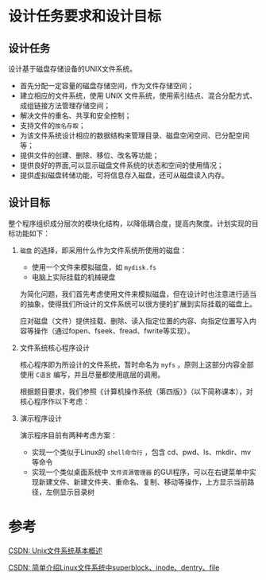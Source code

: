 # 设计任务要求和设计目标

## 设计任务

设计基于磁盘存储设备的UNIX文件系统。

- 首先分配一定容量的磁盘存储空间，作为文件存储空间；
- 建立相应的文件系统，使用 UNIX 文件系统，使用索引结点、混合分配方式、成组链接方法管理存储空间；
- 解决文件的重名、共享和安全控制；
- 支持文件的`按名存取`；
- 为该文件系统设计相应的数据结构来管理目录、磁盘空闲空间、已分配空间等；
- 提供文件的创建、删除、移位、改名等功能；
- 提供良好的界面,可以显示磁盘文件系统的状态和空间的使用情况；
- 提供虚拟磁盘转储功能，可将信息存入磁盘，还可从磁盘读入内存。

## 设计目标

整个程序组织成分层次的模块化结构，以降低耦合度，提高内聚度。计划实现的目标功能如下：

1. `磁盘` 的选择，即采用什么作为文件系统所使用的磁盘：

   - 使用一个文件来模拟磁盘，如 `mydisk.fs`
   - 电脑上实际挂载的机械硬盘

   为简化问题，我们首先考虑使用文件来模拟磁盘，但在设计时也注意进行适当的抽象，使得我们所设计的文件系统可以很方便的扩展到实际挂载的磁盘上。

   应对磁盘（文件）提供挂载、删除、读入指定位置的内容、向指定位置写入内容等操作（通过fopen、fseek、fread、fwrite等实现）。

2. 文件系统核心程序设计

   核心程序即为所设计的文件系统，暂时命名为 `myfs` ，原则上这部分内容全部使用 `C语言` 编写，并且尽量都使用底层的调用。

   根据题目要求，我们参照《计算机操作系统（第四版）》（以下简称课本），对核心程序作以下考虑：

   

3. 演示程序设计

   演示程序目前有两种考虑方案：

   - 实现一个类似于Linux的 `shell命令行` ，包含 cd、pwd、ls、mkdir、mv 等命令
   - 实现一个类似桌面系统中 `文件资源管理器` 的GUI程序，可以在右键菜单中实现新建文件、新建文件夹、重命名、复制、移动等操作，上方显示当前路径，左侧显示目录树

# 参考

[CSDN: Unix文件系统基本概述](https://blog.csdn.net/pl20140910/article/details/80298312)

[CSDN: 简单介绍Linux文件系统中superblock、inode、dentry、file](https://blog.csdn.net/ygtlovezf/article/details/69390043)